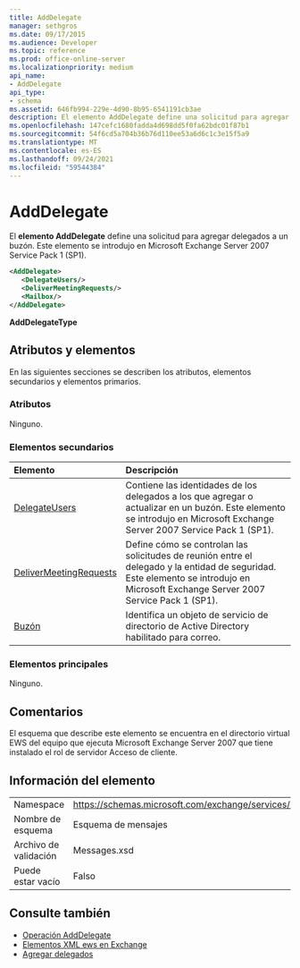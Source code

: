 ```yaml
---
title: AddDelegate
manager: sethgros
ms.date: 09/17/2015
ms.audience: Developer
ms.topic: reference
ms.prod: office-online-server
ms.localizationpriority: medium
api_name:
- AddDelegate
api_type:
- schema
ms.assetid: 646fb994-229e-4d90-8b95-6541191cb3ae
description: El elemento AddDelegate define una solicitud para agregar delegados a un buzón. Este elemento se introdujo en Microsoft Exchange Server 2007 Service Pack 1 (SP1).
ms.openlocfilehash: 147cefc1680fadda4d698dd5f0fa62bdc01f87b1
ms.sourcegitcommit: 54f6cd5a704b36b76d110ee53a6d6c1c3e15f5a9
ms.translationtype: MT
ms.contentlocale: es-ES
ms.lasthandoff: 09/24/2021
ms.locfileid: "59544384"
---
```

# <a name="adddelegate"></a>AddDelegate

El **elemento AddDelegate** define una solicitud para agregar delegados a un buzón. Este elemento se introdujo en Microsoft Exchange Server 2007 Service Pack 1 (SP1). 
  
```xml
<AddDelegate>
   <DelegateUsers/>
   <DeliverMeetingRequests/>
   <Mailbox/>
</AddDelegate>
```

 **AddDelegateType**
## <a name="attributes-and-elements"></a>Atributos y elementos

En las siguientes secciones se describen los atributos, elementos secundarios y elementos primarios.
  
### <a name="attributes"></a>Atributos

Ninguno.
  
### <a name="child-elements"></a>Elementos secundarios

|**Elemento**|**Descripción**|
|:-----|:-----|
|[DelegateUsers](delegateusers.md) <br/> |Contiene las identidades de los delegados a los que agregar o actualizar en un buzón. Este elemento se introdujo en Microsoft Exchange Server 2007 Service Pack 1 (SP1).  <br/> |
|[DeliverMeetingRequests](delivermeetingrequests.md) <br/> |Define cómo se controlan las solicitudes de reunión entre el delegado y la entidad de seguridad. Este elemento se introdujo en Microsoft Exchange Server 2007 Service Pack 1 (SP1).  <br/> |
|[Buzón](mailbox.md) <br/> |Identifica un objeto de servicio de directorio de Active Directory habilitado para correo.  <br/> |
   
### <a name="parent-elements"></a>Elementos principales

Ninguno.
  
## <a name="remarks"></a>Comentarios

El esquema que describe este elemento se encuentra en el directorio virtual EWS del equipo que ejecuta Microsoft Exchange Server 2007 que tiene instalado el rol de servidor Acceso de cliente.
  
## <a name="element-information"></a>Información del elemento

|||
|:-----|:-----|
|Namespace  <br/> |https://schemas.microsoft.com/exchange/services/2006/messages  <br/> |
|Nombre de esquema  <br/> |Esquema de mensajes  <br/> |
|Archivo de validación  <br/> |Messages.xsd  <br/> |
|Puede estar vacío  <br/> |Falso  <br/> |
   
## <a name="see-also"></a>Consulte también

- [Operación AddDelegate](adddelegate-operation.md)
- [Elementos XML ews en Exchange](ews-xml-elements-in-exchange.md)
- [Agregar delegados](https://msdn.microsoft.com/library/3a744150-66a3-4a13-9433-793603ba5038%28Office.15%29.aspx)

